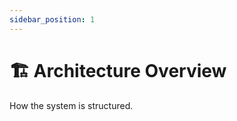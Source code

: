 ```yaml
---
sidebar_position: 1
---
```


# 🏗️ Architecture Overview

How the system is structured.

<!--
- 🧱 High-level design
- 🔄 Data flow between apps/packages
-->
